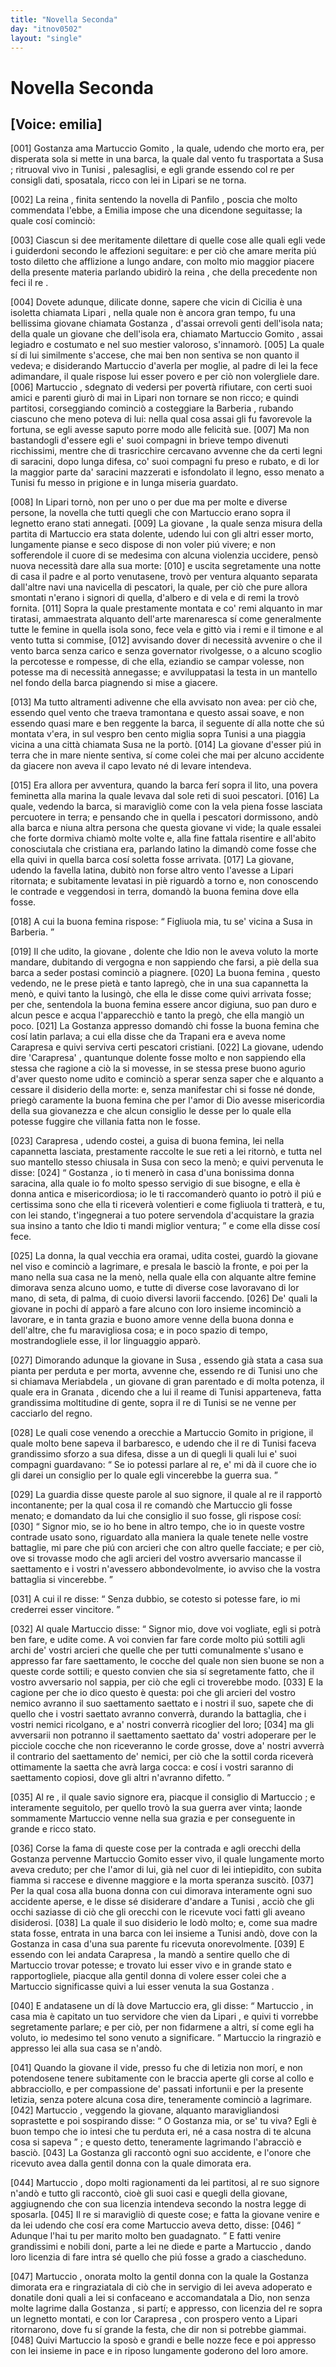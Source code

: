 ```yaml
---
title: "Novella Seconda"
day: "itnov0502"
layout: "single"
---
```

<div id="nov0502" type="novella" who="emilia">
 <h1>
  Novella Seconda
 </h1>
 <p>
  <h2>
   [Voice: emilia]
  </h2>
 </p>
 <argument>
  <p>
   <a name="p05020001">
    [001]
   </a>
   <name persref="gostanza" type="person">
    Gostanza
   </name>
   ama
   <name persref="martuccio" type="person">
    Martuccio Gomito
   </name>
   , la quale, udendo che morto era, per disperata sola si mette in una barca, la quale dal vento fu trasportata a
   <name placeref="susa" type="place">
    Susa
   </name>
   ; ritruoval vivo in
   <name placeref="tunisi" type="place">
    Tunisi
   </name>
   , palesaglisi, e egli grande essendo col re per consigli dati, sposatala, ricco con lei in
   <name placeref="lipari" type="place">
    Lipari
   </name>
   se ne torna.
  </p>
 </argument>
 <div3 type="commentary" who="author">
  <p>
   <a name="p05020002">
    [002]
   </a>
   La
   <name persref="fiammetta" type="person">
    reina
   </name>
   , finita sentendo la novella di
   <name persref="panfilo" type="person">
    Panfilo
   </name>
   , poscia che molto commendata l'ebbe, a
   <name persref="emilia" type="person">
    Emilia
   </name>
   impose che una dicendone seguitasse; la quale cos&iacute; cominci&ograve;:
  </p>
 </div3>
 <div3 type="commentary" who="emilia">
  <p>
   <a name="p05020003">
    [003]
   </a>
   Ciascun si dee meritamente dilettare di quelle cose alle quali egli vede i guiderdoni secondo le affezioni seguitare: e per ci&ograve; che amare merita pi&uacute; tosto diletto che afflizione a lungo andare, con molto mio maggior piacere della presente materia parlando ubidir&ograve; la
   <name persref="fiammetta" type="person">
    reina
   </name>
   , che della precedente non feci il
   <name persref="filostrato" type="person">
    re
   </name>
   .
  </p>
 </div3>
 <p>
  <a name="p05020004">
   [004]
  </a>
  Dovete adunque, dilicate donne, sapere che vicin di
  <name placeref="sicilia" type="place">
   Cicilia
  </name>
  &egrave; una isoletta chiamata
  <name placeref="lipari" type="place">
   Lipari
  </name>
  , nella quale non &egrave; ancora gran tempo, fu una bellissima giovane chiamata
  <name persref="gostanza" type="person">
   Gostanza
  </name>
  , d'assai orrevoli genti dell'isola nata; della quale un giovane che dell'isola era, chiamato
  <name persref="martuccio" type="person">
   Martuccio Gomito
  </name>
  , assai legiadro e costumato e nel suo mestier valoroso, s'innamor&ograve;.
  <a name="p05020005">
   [005]
  </a>
  La quale s&iacute; di lui similmente s'accese, che mai ben non sentiva se non quanto il vedeva; e disiderando
  <name persref="martuccio" type="person">
   Martuccio
  </name>
  d'averla per moglie, al padre di lei la fece adimandare, il quale rispose lui esser povero e per ci&ograve; non volergliele dare.
  <a name="p05020006">
   [006]
  </a>
  <name persref="martuccio" type="person">
   Martuccio
  </name>
  , sdegnato di vedersi per povert&agrave; rifiutare, con certi suoi amici e parenti giur&ograve; di mai in
  <name placeref="lipari" type="place">
   Lipari
  </name>
  non tornare se non ricco; e quindi partitosi, corseggiando cominci&ograve; a costeggiare la
  <name placeref="barberia" type="place">
   Barberia
  </name>
  , rubando ciascuno che meno poteva di lui: nella qual cosa assai gli fu favorevole la fortuna, se egli avesse saputo porre modo alle felicit&agrave; sue.
  <a name="p05020007">
   [007]
  </a>
  Ma non bastandogli d'essere egli e' suoi compagni in brieve tempo divenuti ricchissimi, mentre che di trasricchire cercavano avvenne che da certi legni di saracini, dopo lunga difesa, co' suoi compagni fu preso e rubato, e di lor la maggior parte da' saracini mazzerati e isfondolato il legno, esso menato a
  <name placeref="tunisi" type="place">
   Tunisi
  </name>
  fu messo in prigione e in lunga miseria guardato.
 </p>
 <p>
  <a name="p05020008">
   [008]
  </a>
  In
  <name placeref="lipari" type="place">
   Lipari
  </name>
  torn&ograve;, non per uno o per due ma per molte e diverse persone, la novella che tutti quegli che con
  <name persref="martuccio" type="person">
   Martuccio
  </name>
  erano sopra il legnetto erano stati annegati.
  <a name="p05020009">
   [009]
  </a>
  La
  <name persref="gostanza" type="person">
   giovane
  </name>
  , la quale senza misura della partita di
  <name persref="martuccio" type="person">
   Martuccio
  </name>
  era stata dolente, udendo lui con gli altri esser morto, lungamente pianse e seco dispose di non voler pi&uacute; vivere; e non sofferendole il cuore di se medesima con alcuna violenzia uccidere, pens&ograve; nuova necessit&agrave; dare alla sua morte:
  <a name="p05020010">
   [010]
  </a>
  e uscita segretamente una notte di casa il padre e al porto venutasene, trov&ograve; per ventura alquanto separata dall'altre navi una navicella di pescatori, la quale, per ci&ograve; che pure allora smontati n'erano i signori di quella, d'albero e di vela e di remi la trov&ograve; fornita.
  <a name="p05020011">
   [011]
  </a>
  Sopra la quale prestamente montata e co' remi alquanto in mar tiratasi, ammaestrata alquanto dell'arte marenaresca s&iacute; come generalmente tutte le femine in quella isola sono, fece vela e gitt&ograve; via i remi e il timone e al vento tutta si commise,
  <a name="p05020012">
   [012]
  </a>
  avvisando dover di necessit&agrave; avvenire o che il vento barca senza carico e senza governator rivolgesse, o a alcuno scoglio la percotesse e rompesse, di che ella, eziandio se campar volesse, non potesse ma di necessit&agrave; annegasse; e avviluppatasi la testa in un mantello nel fondo della barca piagnendo si mise a giacere.
 </p>
 <p>
  <a name="p05020013">
   [013]
  </a>
  Ma tutto altramenti adivenne che ella avvisato non avea: per ci&ograve; che, essendo quel vento che traeva tramontana e questo assai soave, e non essendo quasi mare e ben reggente la barca, il seguente d&iacute; alla notte che s&uacute; montata v'era, in sul vespro ben cento miglia sopra
  <name placeref="tunisi" type="place">
   Tunisi
  </name>
  a una piaggia vicina a una citt&agrave; chiamata
  <name placeref="susa" type="place">
   Susa
  </name>
  ne la port&ograve;.
  <a name="p05020014">
   [014]
  </a>
  La
  <name persref="gostanza" type="person">
   giovane
  </name>
  d'esser pi&uacute; in terra che in mare niente sentiva, s&iacute; come colei che mai per alcuno accidente da giacere non aveva il capo levato n&eacute; di levare intendeva.
 </p>
 <p>
  <a name="p05020015">
   [015]
  </a>
  Era allora per avventura, quando la barca fer&iacute; sopra il lito, una povera
  <name persref="carapresa" type="person">
   feminetta
  </name>
  alla marina la quale levava dal sole reti di suoi pescatori.
  <a name="p05020016">
   [016]
  </a>
  La quale, vedendo la barca, si maravigli&ograve; come con la vela piena fosse lasciata percuotere in terra; e pensando che in quella i pescatori dormissono, and&ograve; alla barca e niuna altra persona che questa
  <name persref="gostanza" type="person">
   giovane
  </name>
  vi vide; la quale essalei che forte dormiva chiam&ograve; molte volte e, alla fine fattala risentire e all'abito conosciutala che cristiana era, parlando latino la dimand&ograve; come fosse che ella quivi in quella barca cos&iacute; soletta fosse arrivata.
  <a name="p05020017">
   [017]
  </a>
  La giovane, udendo la favella latina, dubit&ograve; non forse altro vento l'avesse a
  <name placeref="lipari" type="place">
   Lipari
  </name>
  ritornata; e subitamente levatasi in pi&egrave; riguard&ograve; a torno e, non conoscendo le contrade e veggendosi in terra, domand&ograve; la buona femina dove ella fosse.
 </p>
 <p>
  <a name="p05020018">
   [018]
  </a>
  A cui la buona
  <name persref="carapresa" type="person">
   femina
  </name>
  rispose:
  <q direct="unspecified" who="carapresa">
   Figliuola mia, tu se' vicina a
   <name placeref="susa" type="place">
    Susa
   </name>
   in Barberia.
  </q>
 </p>
 <p>
  <a name="p05020019">
   [019]
  </a>
  Il che udito, la
  <name persref="gostanza" type="person">
   giovane
  </name>
  , dolente che Idio non le aveva voluto la morte mandare, dubitando di vergogna e non sappiendo che farsi, a pi&egrave; della sua barca a seder postasi cominci&ograve; a piagnere.
  <a name="p05020020">
   [020]
  </a>
  La buona
  <name persref="carapresa" type="person">
   femina
  </name>
  , questo vedendo, ne le prese piet&agrave; e tanto lapreg&ograve;, che in una sua capannetta la men&ograve;, e quivi tanto la lusing&ograve;, che ella le disse come quivi arrivata fosse; per che, sentendola la buona femina essere ancor digiuna, suo pan duro e alcun pesce e acqua l'apparecchi&ograve; e tanto la preg&ograve;, che ella mangi&ograve; un poco.
  <a name="p05020021">
   [021]
  </a>
  La
  <name persref="gostanza" type="person">
   Gostanza
  </name>
  appresso domand&ograve; chi fosse la buona femina che cos&iacute; latin parlava; a cui ella disse che da
  <name placeref="trapani" type="place">
   Trapani
  </name>
  era e aveva nome
  <name persref="carapresa" type="person">
   Carapresa
  </name>
  e quivi serviva certi pescatori cristiani.
  <a name="p05020022">
   [022]
  </a>
  La giovane, udendo dire
  <name persref="carapresa" type="person">
   'Carapresa'
  </name>
  , quantunque dolente fosse molto e non sappiendo ella stessa che ragione a ci&ograve; la si movesse, in se stessa prese buono agurio d'aver questo nome udito e cominci&ograve; a sperar senza saper che e alquanto a cessare il disiderio della morte: e, senza manifestar chi si fosse n&eacute; donde, prieg&ograve; caramente la buona femina che per l'amor di Dio avesse misericordia della sua giovanezza e che alcun consiglio le desse per lo quale ella potesse fuggire che villania fatta non le fosse.
 </p>
 <p>
  <a name="p05020023">
   [023]
  </a>
  <name persref="carapresa" type="person">
   Carapresa
  </name>
  , udendo costei, a guisa di buona femina, lei nella capannetta lasciata, prestamente raccolte le sue reti a lei ritorn&ograve;, e tutta nel suo mantello stesso chiusala in
  <name placeref="susa" type="place">
   Susa
  </name>
  con seco la men&ograve;; e quivi pervenuta le disse:
  <a name="p05020024">
   [024]
  </a>
  <q direct="unspecified">
   <name persref="gostanza" type="person">
    Gostanza
   </name>
   , io ti mener&ograve; in casa d'una bonissima donna saracina, alla quale io fo molto spesso servigio di sue bisogne, e ella &egrave; donna antica e misericordiosa; io le ti raccomander&ograve; quanto io potr&ograve; il pi&uacute; e certissima sono che ella ti ricever&agrave; volentieri e come figliuola ti tratter&agrave;, e tu, con lei stando, t'ingegnerai a tuo potere servendola d'acquistare la grazia sua insino a tanto che Idio ti mandi miglior ventura;
  </q>
  e come ella disse cos&iacute; fece.
 </p>
 <p>
  <a name="p05020025">
   [025]
  </a>
  La donna, la qual vecchia era oramai, udita costei, guard&ograve; la giovane nel viso e cominci&ograve; a lagrimare, e presala le basci&ograve; la fronte, e poi per la mano nella sua casa ne la men&ograve;, nella quale ella con alquante altre femine dimorava senza alcuno uomo, e tutte di diverse cose lavoravano di lor mano, di seta, di palma, di cuoio diversi lavorii faccendo.
  <a name="p05020026">
   [026]
  </a>
  De' quali la giovane in pochi d&iacute; appar&ograve; a fare alcuno con loro insieme incominci&ograve; a lavorare, e in tanta grazia e buono amore venne della buona donna e dell'altre, che fu maravigliosa cosa; e in poco spazio di tempo, mostrandogliele esse, il lor linguaggio appar&ograve;.
 </p>
 <p>
  <a name="p05020027">
   [027]
  </a>
  Dimorando adunque la giovane in
  <name placeref="susa" type="place">
   Susa
  </name>
  , essendo gi&agrave; stata a casa sua pianta per perduta e per morta, avvenne che, essendo re di
  <name placeref="tunisi" type="place">
   Tunisi
  </name>
  uno che si chiamava
  <name persref="meriabdela" type="person">
   Meriabdela
  </name>
  , un giovane di gran parentado e di molta potenza, il quale era in
  <name persref="granada" type="person">
   Granata
  </name>
  , dicendo che a lui il reame di
  <name placeref="tunisi" type="place">
   Tunisi
  </name>
  apparteneva, fatta grandissima moltitudine di gente, sopra il re di
  <name placeref="tunisi" type="place">
   Tunisi
  </name>
  se ne venne per cacciarlo del regno.
 </p>
 <p>
  <a name="p05020028">
   [028]
  </a>
  Le quali cose venendo a orecchie a
  <name persref="martuccio" type="person">
   Martuccio Gomito
  </name>
  in prigione, il quale molto bene sapeva il barbaresco, e udendo che il
  <name persref="meriabdela" type="person">
   re
  </name>
  di
  <name placeref="tunisi" type="place">
   Tunisi
  </name>
  faceva grandissimo sforzo a sua difesa, disse a un di quegli li quali lui e' suoi compagni guardavano:
  <q direct="unspecified" who="martuccio">
   Se io potessi parlare al re, e' mi d&agrave; il cuore che io gli darei un consiglio per lo quale egli vincerebbe la guerra sua.
  </q>
 </p>
 <p>
  <a name="p05020029">
   [029]
  </a>
  La guardia disse queste parole al suo signore, il quale al re il rapport&ograve; incontanente; per la qual cosa il re comand&ograve; che
  <name persref="martuccio" type="person">
   Martuccio
  </name>
  gli fosse menato; e domandato da lui che consiglio il suo fosse, gli rispose cos&iacute;:
  <a name="p05020030">
   [030]
  </a>
  <q direct="unspecified" who="martuccio">
   Signor mio, se io ho bene in altro tempo, che io in queste vostre contrade usato sono, riguardato alla maniera la quale tenete nelle vostre battaglie, mi pare che pi&uacute; con arcieri che con altro quelle facciate; e per ci&ograve;, ove si trovasse modo che agli arcieri del vostro avversario mancasse il saettamento e i vostri n'avessero abbondevolmente, io avviso che la vostra battaglia si vincerebbe.
  </q>
 </p>
 <p>
  <a name="p05020031">
   [031]
  </a>
  A cui il
  <name persref="meriabdela" type="person">
   re
  </name>
  disse:
  <q direct="unspecified" who="meriabdela">
   Senza dubbio, se cotesto si potesse fare, io mi crederrei esser vincitore.
  </q>
 </p>
 <p>
  <a name="p05020032">
   [032]
  </a>
  Al quale
  <name persref="martuccio" type="person">
   Martuccio
  </name>
  disse:
  <q direct="unspecified" who="martuccio">
   Signor mio, dove voi vogliate, egli si potr&agrave; ben fare, e udite come. A voi convien far fare corde molto pi&uacute; sottili agli archi de' vostri arcieri che quelle che per tutti comunalmente s'usano e appresso far fare saettamento, le cocche del quale non sien buone se non a queste corde sottili; e questo convien che sia s&iacute; segretamente fatto, che il vostro avversario nol sappia, per ci&ograve; che egli ci troverebbe modo.
   <a name="p05020033">
    [033]
   </a>
   E la cagione per che io dico questo &egrave; questa: poi che gli arcieri del vostro nemico avranno il suo saettamento saettato e i nostri il suo, sapete che di quello che i vostri saettato avranno converr&agrave;, durando la battaglia, che i vostri nemici ricolgano, e a' nostri converr&agrave; ricoglier del loro;
   <a name="p05020034">
    [034]
   </a>
   ma gli avversarii non potranno il saettamento saettato da' vostri adoperare per le picciole cocche che non riceveranno le corde grosse, dove a' nostri avverr&agrave; il contrario del saettamento de' nemici, per ci&ograve; che la sottil corda ricever&agrave; ottimamente la saetta che avr&agrave; larga cocca: e cos&iacute; i vostri saranno di saettamento copiosi, dove gli altri n'avranno difetto.
  </q>
 </p>
 <p>
  <a name="p05020035">
   [035]
  </a>
  Al
  <name persref="meriabdela" type="person">
   re
  </name>
  , il quale savio signore era, piacque il consiglio di
  <name persref="martuccio" type="person">
   Martuccio
  </name>
  ; e interamente seguitolo, per quello trov&ograve; la sua guerra aver vinta; laonde sommamente
  <name persref="martuccio" type="person">
   Martuccio
  </name>
  venne nella sua grazia e per conseguente in grande e ricco stato.
 </p>
 <p>
  <a name="p05020036">
   [036]
  </a>
  Corse la fama di queste cose per la contrada e agli orecchi della
  <name persref="gostanza" type="person">
   Gostanza
  </name>
  pervenne
  <name persref="martuccio" type="person">
   Martuccio Gomito
  </name>
  esser vivo, il quale lungamente morto aveva creduto; per che l'amor di lui, gi&agrave; nel cuor di lei intiepidito, con subita fiamma si raccese e divenne maggiore e la morta speranza suscit&ograve;.
  <a name="p05020037">
   [037]
  </a>
  Per la qual cosa alla buona donna con cui dimorava interamente ogni suo accidente aperse, e le disse s&eacute; disiderare d'andare a
  <name placeref="tunisi" type="place">
   Tunisi
  </name>
  , acci&ograve; che gli occhi saziasse di ci&ograve; che gli orecchi con le ricevute voci fatti gli aveano disiderosi.
  <a name="p05020038">
   [038]
  </a>
  La quale il suo disiderio le lod&ograve; molto; e, come sua madre stata fosse, entrata in una barca con lei insieme a
  <name placeref="tunisi" type="place">
   Tunisi
  </name>
  and&ograve;, dove con la
  <name persref="gostanza" type="person">
   Gostanza
  </name>
  in casa d'una sua parente fu ricevuta onorevolmente.
  <a name="p05020039">
   [039]
  </a>
  E essendo con lei andata
  <name persref="carapresa" type="person">
   Carapresa
  </name>
  , la mand&ograve; a sentire quello che di
  <name persref="martuccio" type="person">
   Martuccio
  </name>
  trovar potesse; e trovato lui esser vivo e in grande stato e rapportogliele, piacque alla gentil donna di volere esser colei che a
  <name persref="martuccio" type="person">
   Martuccio
  </name>
  significasse quivi a lui esser venuta la sua
  <name persref="gostanza" type="person">
   Gostanza
  </name>
  .
 </p>
 <p>
  <a name="p05020040">
   [040]
  </a>
  E andatasene un d&iacute; l&agrave; dove
  <name persref="martuccio" type="person">
   Martuccio
  </name>
  era, gli disse:
  <q direct="unspecified" who="carapresa">
   <name persref="martuccio" type="person">
    Martuccio
   </name>
   , in casa mia &egrave; capitato un tuo servidore che vien da
   <name placeref="lipari" type="place">
    Lipari
   </name>
   , e quivi ti vorrebbe segretamente parlare; e per ci&ograve;, per non fidarmene a altri, s&iacute; come egli ha voluto, io medesimo tel sono venuto a significare.
  </q>
  <name persref="martuccio" type="person">
   Martuccio
  </name>
  la ringrazi&ograve; e appresso lei alla sua casa se n'and&ograve;.
 </p>
 <p>
  <a name="p05020041">
   [041]
  </a>
  Quando la giovane il vide, presso fu che di letizia non mor&iacute;, e non potendosene tenere subitamente con le braccia aperte gli corse al collo e abbracciollo, e per compassione de' passati infortunii e per la presente letizia, senza potere alcuna cosa dire, teneramente cominci&ograve; a lagrimare.
  <a name="p05020042">
   [042]
  </a>
  <name persref="martuccio" type="person">
   Martuccio
  </name>
  , veggendo la giovane, alquanto maravigliandosi soprastette e poi sospirando disse:
  <q direct="unspecified" who="martuccio">
   O
   <name persref="gostanza" type="person">
    Gostanza
   </name>
   mia, or se' tu viva? Egli &egrave; buon tempo che io intesi che tu perduta eri, n&eacute; a casa nostra di te alcuna cosa si sapeva
  </q>
  ; e questo detto, teneramente lagrimando l'abracci&ograve; e basci&ograve;.
  <a name="p05020043">
   [043]
  </a>
  La
  <name persref="gostanza" type="person">
   Gostanza
  </name>
  gli raccont&ograve; ogni suo accidente, e l'onore che ricevuto avea dalla gentil donna con la quale dimorata era.
 </p>
 <p>
  <a name="p05020044">
   [044]
  </a>
  <name persref="martuccio" type="person">
   Martuccio
  </name>
  , dopo molti ragionamenti da lei partitosi, al re suo signore n'and&ograve; e tutto gli raccont&ograve;, cio&egrave; gli suoi casi e quegli della giovane, aggiugnendo che con sua licenzia intendeva secondo la nostra legge di sposarla.
  <a name="p05020045">
   [045]
  </a>
  Il re si maravigli&ograve; di queste cose; e fatta la giovane venire e da lei udendo che cos&iacute; era come
  <name persref="martuccio" type="person">
   Martuccio
  </name>
  aveva detto, disse:
  <a name="p05020046">
   [046]
  </a>
  <q direct="unspecified" who="meriabdela">
   Adunque l'hai tu per marito molto ben guadagnato.
  </q>
  E fatti venire grandissimi e nobili doni, parte a lei ne diede e parte a
  <name persref="martuccio" type="person">
   Martuccio
  </name>
  , dando loro licenzia di fare intra s&eacute; quello che pi&uacute; fosse a grado a ciascheduno.
 </p>
 <p>
  <a name="p05020047">
   [047]
  </a>
  <name persref="martuccio" type="person">
   Martuccio
  </name>
  , onorata molto la gentil
  <name persref="carapresa" type="person">
   donna
  </name>
  con la quale la
  <name persref="gostanza" type="person">
   Gostanza
  </name>
  dimorata era e ringraziatala di ci&ograve; che in servigio di lei aveva adoperato e donatile doni quali a lei si confaceano e accomandatala a Dio, non senza molte lagrime dalla
  <name persref="gostanza" type="person">
   Gostanza
  </name>
  , si part&iacute;; e appresso, con licenzia del re sopra un legnetto montati, e con lor
  <name persref="carapresa" type="person">
   Carapresa
  </name>
  , con prospero vento a
  <name placeref="lipari" type="place">
   Lipari
  </name>
  ritornarono, dove fu s&iacute; grande la festa, che dir non si potrebbe giammai.
  <a name="p05020048">
   [048]
  </a>
  Quivi
  <name persref="martuccio" type="person">
   Martuccio
  </name>
  la spos&ograve; e grandi e belle nozze fece e poi appresso con lei insieme in pace e in riposo lungamente goderono del loro amore.
 </p>
</div>